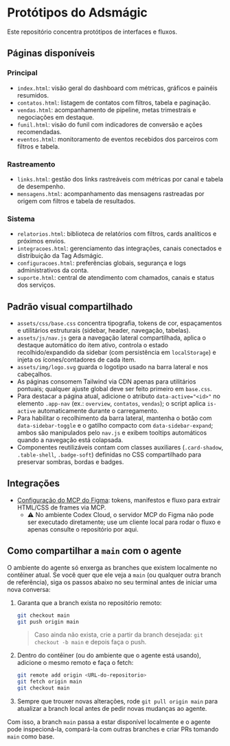 # Protótipos do Adsmágic

Este repositório concentra protótipos de interfaces e fluxos.

## Páginas disponíveis

### Principal

- `index.html`: visão geral do dashboard com métricas, gráficos e painéis resumidos.
- `contatos.html`: listagem de contatos com filtros, tabela e paginação.
- `vendas.html`: acompanhamento de pipeline, metas trimestrais e negociações em destaque.
- `funil.html`: visão do funil com indicadores de conversão e ações recomendadas.
- `eventos.html`: monitoramento de eventos recebidos dos parceiros com filtros e tabela.

### Rastreamento

- `links.html`: gestão dos links rastreáveis com métricas por canal e tabela de desempenho.
- `mensagens.html`: acompanhamento das mensagens rastreadas por origem com filtros e tabela de resultados.

### Sistema

- `relatorios.html`: biblioteca de relatórios com filtros, cards analíticos e próximos envios.
- `integracoes.html`: gerenciamento das integrações, canais conectados e distribuição da Tag Adsmágic.
- `configuracoes.html`: preferências globais, segurança e logs administrativos da conta.
- `suporte.html`: central de atendimento com chamados, canais e status dos serviços.

## Padrão visual compartilhado

- `assets/css/base.css` concentra tipografia, tokens de cor, espaçamentos e utilitários estruturais (sidebar, header, navegação, tabelas).
- `assets/js/nav.js` gera a navegação lateral compartilhada, aplica o destaque automático do item ativo, controla o estado recolhido/expandido da sidebar (com persistência em `localStorage`) e injeta os ícones/contadores de cada item.
- `assets/img/logo.svg` guarda o logotipo usado na barra lateral e nos cabeçalhos.
- As páginas consomem Tailwind via CDN apenas para utilitários pontuais; qualquer ajuste global deve ser feito primeiro em `base.css`.
- Para destacar a página atual, adicione o atributo `data-active="<id>"` no elemento `.app-nav` (ex.: `overview`, `contatos`, `vendas`); o script aplica `is-active` automaticamente durante o carregamento.
- Para habilitar o recolhimento da barra lateral, mantenha o botão com `data-sidebar-toggle` e o gatilho compacto com `data-sidebar-expand`; ambos são manipulados pelo `nav.js` e exibem tooltips automáticos quando a navegação está colapsada.
- Componentes reutilizáveis contam com classes auxiliares (`.card-shadow`, `.table-shell`, `.badge-soft`) definidas no CSS compartilhado para preservar sombras, bordas e badges.

## Integrações

- [Configuração do MCP do Figma](docs/figma-mcp.md): tokens, manifestos e fluxo para extrair HTML/CSS de frames via MCP.
  - ⚠️ No ambiente Codex Cloud, o servidor MCP do Figma não pode ser executado diretamente; use um cliente local para rodar o fluxo e apenas consulte o repositório por aqui.

## Como compartilhar a `main` com o agente

O ambiente do agente só enxerga as branches que existem localmente no contêiner atual. Se você quer que ele veja a `main` (ou qualquer outra branch de referência), siga os passos abaixo no seu terminal antes de iniciar uma nova conversa:

1. Garanta que a branch exista no repositório remoto:
   ```bash
   git checkout main
   git push origin main
   ```
   > Caso ainda não exista, crie a partir da branch desejada: `git checkout -b main` e depois faça o push.
2. Dentro do contêiner (ou do ambiente que o agente está usando), adicione o mesmo remoto e faça o fetch:
   ```bash
   git remote add origin <URL-do-repositorio>
   git fetch origin main
   git checkout main
   ```
3. Sempre que trouxer novas alterações, rode `git pull origin main` para atualizar a branch local antes de pedir novas mudanças ao agente.

Com isso, a branch `main` passa a estar disponível localmente e o agente pode inspecioná-la, compará-la com outras branches e criar PRs tomando `main` como base.

